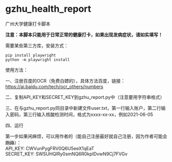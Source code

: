 # gzhu_health_report
广州大学健康打卡脚本

**注意：本脚本只能用于日常正常的健康打卡，如果出现发病症状，请如实填写！**

需要某些第三方库，安装方式：
```
pip install playwright
python -m playwright install
```
使用方法：

一、注册百度的OCR（免费白嫖的），具体方法百度，链接：https://ai.baidu.com/tech/ocr_others/numbers

二、复制API_KEY和SECRET_KEY到gzhu_report.py中（注意要用字符串格式）

三、在与gzhu_report.py同目录中新建文件user.txt，第一行输入账户，第二行输入密码，第三行输入核酸检测时间，格式为xxxx-xx-xx，例如2021-06-05

四、运行

第一步如果闲麻烦，可以用作者的（能自己注册最好就自己注册，因为作者可能会<del>跑路</del>）：\
API_KEY: CWVunPygFRV0Q6U5eeX1qEaT\
SECRET_KEY: SWSUHQlRy0smNQ6R0kpIDvwN9Cj7FVGv
